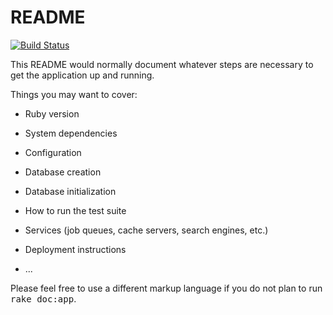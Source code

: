 # README

[![Build Status](https://travis-ci.org/fhacktory/passe-au-vert-app.svg?branch=master)](https://travis-ci.org/fhacktory/passe-au-vert-app)

This README would normally document whatever steps are necessary to get the
application up and running.

Things you may want to cover:

* Ruby version

* System dependencies

* Configuration

* Database creation

* Database initialization

* How to run the test suite

* Services (job queues, cache servers, search engines, etc.)

* Deployment instructions

* ...


Please feel free to use a different markup language if you do not plan to run
<tt>rake doc:app</tt>.

